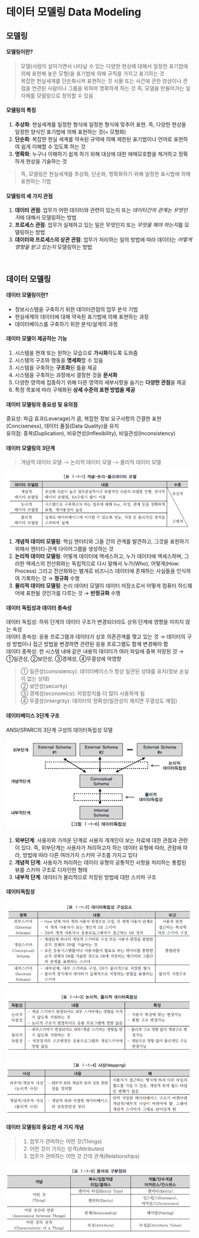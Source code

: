 # 데이터 모델링 Data Modeling

## 모델링
#### 모델링이란?
> 모델(사람이 살아가면서 나타날 수 있는 다양한 현상에 대해서 일정한 표기법에 의해 표현해 놓은 모형)을 표기법에 의해 규칙을 가지고 표기하는 것   
> 복잡한 현실세계를 단순화시켜 표현하는 것
> 사물 또는 사건에 관한 양상이나 관점을 연관된 사람이나 그룹을 위하여 명확하게 하는 것
> 즉, 모델을 만들어가는 일 자체를 모델링으로 정의할 수 있음

#### 모델링의 특징
1. **추상화**: 현실세계를 일정한 형식에 일정한 형식에 맞추어 표현. 즉, 다양한 현상을 일정한 양식인 표기법에 의해 표현하는 것(= 모형화)
2. **단순화**: 복잡한 현실 세계를 약속된 규약에 의해 제한된 표기법이나 언어로 표현하여 쉽게 이해할 수 있도록 하는 것
3. **명확화**: 누구나 이해하기 쉽게 하기 위해 대상에 대한 애매모호함을 제거하고 정확하게 현상을 기술하는 것
> 즉, 모델링은 현실세계를 추상화, 단순화, 명확화하기 위해 일정한 표시법에 의해 표현하는 기법

#### 모델링의 세 가지 관점
1. **데이터 관점**: 업무가 어떤 데이터와 관련이 있는지 또는 *데이터간의 관계는 무엇인지*에 대해서 모델링하는 방법
2. **프로세스 관점**: 업무가 실제하고 있는 일은 무엇인지 또는 *무엇을 해야 하는지*를 모델링하는 방법
3. **데이터와 프로세스의 상관 관점**: 업무가 처리하는 일의 방법에 따라 데이터는 *어떻게 영향을 받고 있는지* 모델링하는 방법
<br/>

## 데이터 모델링
#### 데이터 모델링이란?
* 정보시스템을 구축하기 위한 데이터관점의 업무 분석 기법
* 현실세계의 데이터에 대해 약속된 표기법에 의해 표현하는 과정
* 데이터베이스를 구축하기 위한 분석/설계의 과정

#### 데이터 모델이 제공하는 기능
1. 시스템을 현재 또는 원하는 모습으로 **가시화**하도록 도와줌
2. 시스템의 구조와 행동을 **명세화**할 수 있음
3. 시스템을 구축하는 **구조화**된 틀을 제공
4. 시스템을 구축하는 과정에서 결정한 것을 **문서화**
5. 다양한 영역에 집중하기 위해 다른 영역의 세부사항을 숨기는 **다양한 관점**을 제공
6. 특정 목표에 따라 구체화된 **상세 수준의 표현 방법을 제공**

#### 데이터 모델링의 중요성 및 유의점
중요성: 파급 효과(Leverage)가 큼, 복잡한 정보 요구사항의 간결한 표현(Conciseness), 데이터 품질(Data Quality)을 유지   
유의점: 중복(Duplication), 비유연성(Inflexibility), 비일관성(Inconsistency)

#### 데이터 모델링의 3단계
> 개념적 데이터 모델 -> 논리적 데이터 모델 -> 물리적 데이터 모델

![데이터 모델링 3단계](./images/데이터%20모델링%203단계.jpg)
1. **개념적 데이터 모델링**: 핵심 엔터티와 그들 간의 관계를 발견하고, 그것을 표현하기 위해서 엔터티-관계 다이어그램을 생성하는 것
2. **논리적 데이터 모델링**: 어떻게 데이터에 액세스하고, 누가 데이터에 액세스하며, 그러한 액세스의 전산화와는 독립적으로 다시 말해서 누가(Who), 어떻게(How: Process) 그리고 전산화와는 별개로 비즈니스 데이터에 존재하는 사실들을 인식하여 기록하는 것 → **정규화** 수행
3. **물리적 데이터 모델링**: 논리 데이터 모델이 데이터 저장소로서 어떻게 컴퓨터 하드웨어에 표현될 것인가를 다루는 것 → **반정규화** 수행

#### 데이터 독립성과 데이터 종속성
데이터 독립성: 하위 단계의 데이터 구조가 변경되더라도 상위 단계에 영향을 미치지 않는 속성   
데이터 종속성: 응용 프로그램과 데이터가 상호 의존관계를 맺고 있는 것 → 데이터의 구성 방법이나 접근 방법을 변경하면 관련된 응용 프로그램도 함께 변경해야 함   
데이터 중복성: 한 시스템 내에 같은 내용의 데이터가 여러 파일에 중복 저장된 것 → ①일관성, ②보안성, ③경제성, ④무결성에 악영향   
> ① 일관성(consistency): 데이터베이스가 항상 일관된 상태를 유지(정보 손실이 없는 상태)   
> ② 보안성(security)   
> ③ 경제성(economics): 저장장치를 더 많이 사용하게 됨   
> ④ 무결성(intergrity): 데이터의 정확성(일관성이 깨지면 무결성도 깨짐)   

#### 데이터베이스 3단계 구조
ANSI/SPARC의 3단계 구성의 데이터독립성 모델

![데이터독립성](./images/데이터독립성.jpg)
1. **외부단계**: 사용자와 가까운 단계로 사용자 개개인이 보는 자료에 대한 관점과 관련이 있다. 즉, 외부단계는 사용자가 처리하고자 하는 데이터 유형에 따라, 관점에 따라, 방법에 따라 다른 여러가지 스키마 구조를 가지고 있다
2. **개념적 단계**: 사용자가 처리하는 데이터 유형의 공통적인 사항을 처리하는 통합된 뷰를 스키마 구조로 디자인한 형태
3. **내부적 단계**: 데이터가 물리적으로 저장된 방법에 대한 스키마 구조

#### 데이터독립성

![데이터독립성 구성요소](./images/데이터독립성%20요소.jpg)

![데이터 독립성 2종류](./images/데이터독립성2.jpg)

![사상(Mapping)](./images/사상.jpg)

#### 데이터 모델링의 중요한 세 가지 개념
> 1) 업무가 관여하는 어떤 것(Things)
> 2) 어떤 것이 가지는 성격(Attributes)
> 3) 업무가 관여하는 어떤 것 간의 관계(Relationships)

![용어 구분](./images/용어%20정리.jpg)
